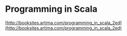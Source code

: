 # Programming in Scala

[http://booksites.artima.com/programming_in_scala_2ed](http://booksites.artima.com/programming_in_scala_2ed)
